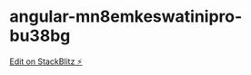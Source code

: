 # angular-mn8emkeswatinipro-bu38bg

[Edit on StackBlitz ⚡️](https://stackblitz.com/edit/angular-mn8emkeswatinipro-bu38bg)